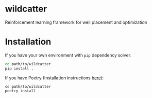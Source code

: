 # wildcatter
Reinforcement learning framework for well placement and optimization

# Installation

If you have your own environment with `pip` dependency solver:

```bash
cd path/to/wildcatter
pip install .
```

If you have Poetry (Installation instructions [here](https://python-poetry.org/docs/master/#installation)):

```shell
cd path/to/wildcatter
poetry install 
```